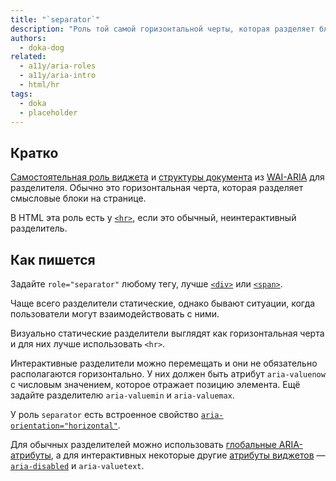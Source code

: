 ```yaml
---
title: "`separator`"
description: "Роль той самой горизонтальной черты, которая разделяет блоки на странице."
authors:
  - doka-dog
related:
  - a11y/aria-roles
  - a11y/aria-intro
  - html/hr
tags:
  - doka
  - placeholder
---
```


## Кратко

[Самостоятельная роль виджета](/a11y/aria-roles/#roli-vidzhetov) и [структуры документа](/a11y/aria-roles/#roli-struktury-dokumenta) из [WAI-ARIA](/a11y/aria-intro/#specifikaciya) для разделителя. Обычно это горизонтальная черта, которая разделяет смысловые блоки на странице.

В HTML эта роль есть у [`<hr>`](/html/hr/), если это обычный, неинтерактивный разделитель.

## Как пишется

Задайте `role="separator"` любому тегу, лучше [`<div>`](/html/div/) или [`<span>`](/html/span/).

Чаще всего разделители статические, однако бывают ситуации, когда пользователи могут взаимодействовать с ними.

Визуально статические разделители выглядят как горизонтальная черта и для них лучше использовать `<hr>`.

Интерактивные разделители можно перемещать и они не обязательно располагаются горизонтально. У них должен быть атрибут `aria-valuenow` с числовым значением, которое отражает позицию элемента. Ещё задайте разделителю `aria-valuemin` и `aria-valuemax`.

У роль `separator` есть встроенное свойство [`aria-orientation="horizontal"`](/a11y/aria-orientation/).

Для обычных разделителей можно использовать [глобальные ARIA-атрибуты](/a11y/aria-attrs/#globalnye-atributy), а для интерактивных некоторые другие [атрибуты виджетов](/a11y/aria-attrs/#atributy-vidzhetov) — [`aria-disabled`](/a11y/aria-disabled/) и `aria-valuetext`.
